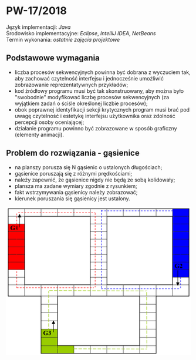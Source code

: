 # PW-17/2018
Język implementacji: *Java*  
Środowisko implementacyjne: *Eclipse*, *IntelliJ IDEA*, *NetBeans*  
Termin wykonania: *ostatnie zajęcia projektowe*  

## Podstawowe wymagania
- liczba procesów sekwencyjnych powinna być dobrana z wyczuciem tak, aby zachować czytelność interfejsu i jednocześnie umożliwić zobrazowanie reprezentatywnych przykładów;
- kod źródłowy programu musi być tak skonstruowany, aby można było "swobodnie" modyfikować liczbę procesów sekwencyjnych (za wyjątkiem zadań o ściśle określonej liczbie procesów);
- obok poprawnej identyfikacji sekcji krytycznych program musi brać pod uwagę czytelność i estetykę interfejsu użytkownika oraz zdolność percepcji osoby oceniającej;
- działanie programu powinno być zobrazowane w sposób graficzny (elementy animacji).

## Problem do rozwiązania - gąsienice
- na planszy porusza się N gąsienic o ustalonych długościach;
- gąsienice poruszają się z różnymi prędkościami;
- należy zapewnić, że gąsienice nigdy nie będą ze sobą kolidowały;
- plansza ma zadane wymiary zgodnie z rysunkiem;
- fakt wstrzymywania gąsienicy należy zobrazować;
- kierunek poruszania się gąsienicy jest ustalony.

![Obraz przedstawiający trasę oraz ustawienie gąsienic](assigment-picture.png)

